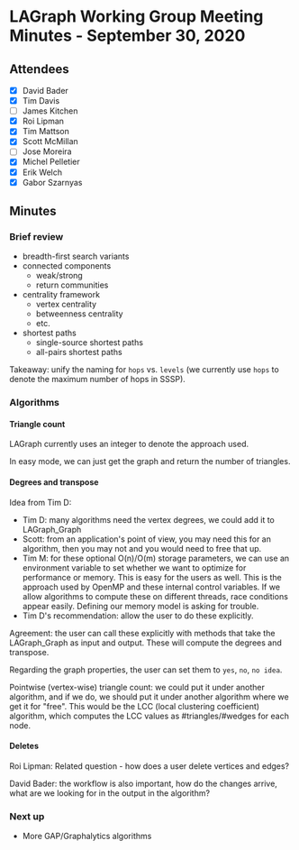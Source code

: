 # LAGraph Working Group Meeting Minutes - September 30, 2020

## Attendees
- [X] David Bader
- [X] Tim Davis
- [ ] James Kitchen
- [X] Roi Lipman
- [X] Tim Mattson
- [X] Scott McMillan
- [ ] Jose Moreira
- [X] Michel Pelletier
- [X] Erik Welch
- [X] Gabor Szarnyas

## Minutes

### Brief review 

* breadth-first search variants
* connected components
  * weak/strong
  * return communities
* centrality framework
  * vertex centrality
  * betweenness centrality
  * etc.
* shortest paths
  * single-source shortest paths
  * all-pairs shortest paths

Takeaway: unify the naming for `hops` vs. `levels` (we currently use `hops` to denote the maximum number of hops in SSSP).

### Algorithms

#### Triangle count

LAGraph currently uses an integer to denote the approach used.

In easy mode, we can just get the graph and return the number of triangles.

#### Degrees and transpose

Idea from Tim D:  

* Tim D: many algorithms need the vertex degrees, we could add it to LAGraph_Graph
* Scott: from an application's point of view, you may need this for an algorithm, then you may not and you would need to free that up.
* Tim M: for these optional O(n)/O(m) storage parameters, we can use an environment variable to set whether we want to optimize for performance or memory. This is easy for the users as well. This is the approach used by OpenMP and these internal control variables. If we allow algorithms to compute these on different threads, race conditions appear easily. Defining our memory model is asking for trouble.
* Tim D's recommendation: allow the user to do these explicitly.

Agreement: the user can call these explicitly with methods that take the LAGraph_Graph as input and output. These will compute the degrees and transpose.

Regarding the graph properties, the user can set them to `yes`, `no`, `no idea`.

Pointwise (vertex-wise) triangle count: we could put it under another algorithm, and if we do, we should put it under another algorithm where we get it for "free". This would be the LCC (local clustering coefficient) algorithm, which computes the LCC values as #triangles/#wedges for each node.

#### Deletes

Roi Lipman: Related question - how does a user delete vertices and edges?

David Bader: the workflow is also important, how do the changes arrive, what are we looking for in the output in the algorithm?

### Next up

* More GAP/Graphalytics algorithms
